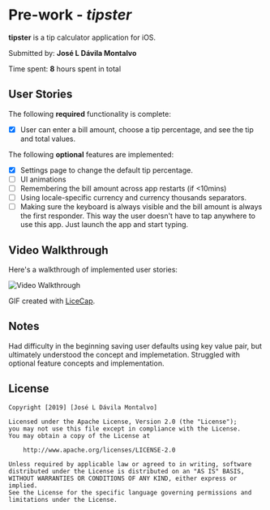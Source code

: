 # Pre-work - *tipster*

**tipster** is a tip calculator application for iOS.

Submitted by: **José L Dávila Montalvo**

Time spent: **8** hours spent in total

## User Stories

The following **required** functionality is complete:

* [x] User can enter a bill amount, choose a tip percentage, and see the tip and total values.

The following **optional** features are implemented:
* [x] Settings page to change the default tip percentage.
* [ ] UI animations
* [ ] Remembering the bill amount across app restarts (if <10mins)
* [ ] Using locale-specific currency and currency thousands separators.
* [ ] Making sure the keyboard is always visible and the bill amount is always the first responder. This way the user doesn't have to tap anywhere to use this app. Just launch the app and start typing.

## Video Walkthrough 

Here's a walkthrough of implemented user stories:

<img src='https://i.imgur.com/oH4yX8F.gif' width='' alt='Video Walkthrough' />

GIF created with [LiceCap](http://www.cockos.com/licecap/).

## Notes

Had difficulty in the beginning saving user defaults using key value pair, but ultimately understood the concept and implemetation. Struggled with optional feature concepts and implementation.  

## License

    Copyright [2019] [José L Dávila Montalvo]

    Licensed under the Apache License, Version 2.0 (the "License");
    you may not use this file except in compliance with the License.
    You may obtain a copy of the License at

        http://www.apache.org/licenses/LICENSE-2.0

    Unless required by applicable law or agreed to in writing, software
    distributed under the License is distributed on an "AS IS" BASIS,
    WITHOUT WARRANTIES OR CONDITIONS OF ANY KIND, either express or implied.
    See the License for the specific language governing permissions and
    limitations under the License.
